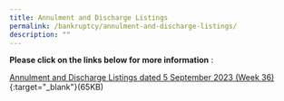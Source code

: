 ```yaml
---
title: Annulment and Discharge Listings
permalink: /bankruptcy/annulment-and-discharge-listings/
description: ""
---
```

**Please click on the links below for more information**&nbsp;:<br>

[Annulment and Discharge Listings dated 5 September 2023 (Week 36)](/files/(150923)dischargeannulmentlistingweek36.pdf)
{:target="_blank"}(65KB)<br>